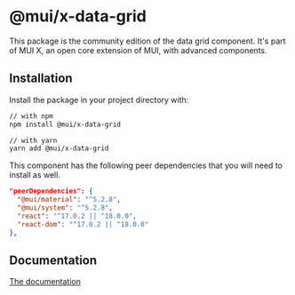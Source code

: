 # @mui/x-data-grid

This package is the community edition of the data grid component.
It's part of MUI X, an open core extension of MUI, with advanced components.

## Installation

Install the package in your project directory with:

```sh
// with npm
npm install @mui/x-data-grid

// with yarn
yarn add @mui/x-data-grid
```

This component has the following peer dependencies that you will need to install as well.

```json
"peerDependencies": {
  "@mui/material": "^5.2.8",
  "@mui/system": "^5.2.8",
  "react": "^17.0.2 || ^18.0.0",
  "react-dom": "^17.0.2 || ^18.0.0"
},
```

## Documentation

[The documentation](https://mui.com/x/react-data-grid/)
